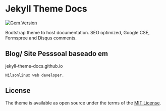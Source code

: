 # Jekyll Theme Docs

[![Gem Version](https://badge.fury.io/rb/jekyll-theme-docs.svg)](https://badge.fury.io/rb/jekyll-theme-docs)

Bootstrap theme to host documentation. SEO optimized, Google CSE, Formspree and Disqus comments.

## Blog/ Site Pesssoal baseado em 
jekyll-theme-docs.github.io
```
Nilsonlinux web developer.
```
## License

The theme is available as open source under the terms of the [MIT License](https://opensource.org/licenses/MIT).

